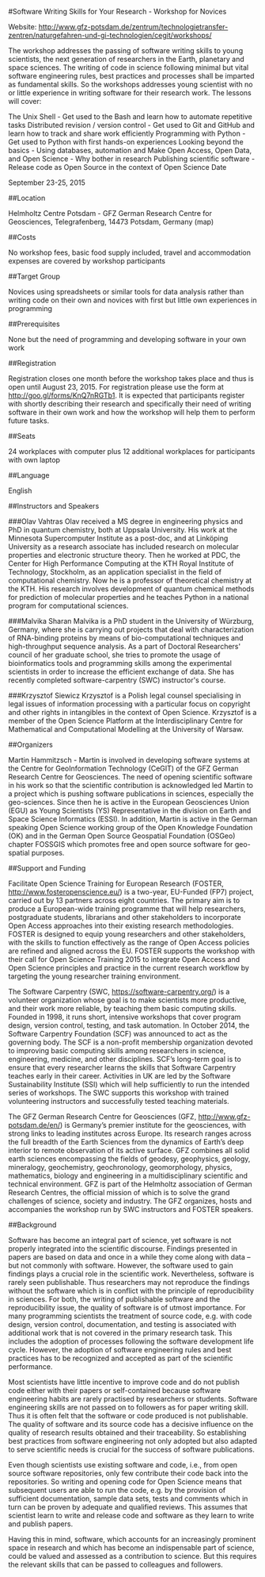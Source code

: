 #Software Writing Skills for Your Research - Workshop for Novices

Website: http://www.gfz-potsdam.de/zentrum/technologietransfer-zentren/naturgefahren-und-gi-technologien/cegit/workshops/

The workshop addresses the passing of software writing skills to young scientists, the next generation of researchers in the Earth, planetary and space sciences. The writing of code in science following minimal but vital software engineering rules, best practices and processes shall be imparted as fundamental skills. So the workshops addresses young scientist with no or little experience in writing software for their research work. The lessons will cover:

The Unix Shell - Get used to the Bash and learn how to automate repetitive tasks
Distributed revision / version control - Get used to Git and GitHub and learn how to track and share work efficiently
Programming with Python - Get used to Python with first hands-on experiences
Looking beyond the basics - Using databases, automation and Make
Open Access, Open Data, and Open Science - Why bother in research
Publishing scientific software - Release code as Open Source in the context of Open Science
Date

September 23-25, 2015

##Location

Helmholtz Centre Potsdam - GFZ German Research Centre for Geosciences, Telegrafenberg, 14473 Potsdam, Germany (map)

##Costs

No workshop fees, basic food supply included, travel and accommodation expenses are covered by workshop participants

##Target Group

Novices using spreadsheets or similar tools for data analysis rather than writing code on their own and novices with first but little own experiences in programming

##Prerequisites

None but the need of programming and developing software in your own work

##Registration

Registration closes one month before the workshop takes place and thus is open until August 23, 2015. For registration please use the form at http://goo.gl/forms/KnQ7nRGTb1. It is expected that participants register with shortly describing their research and specifically their need of writing software in their own work and how the workshop will help them to perform future tasks.

##Seats

24 workplaces with computer plus 12 additional workplaces for participants with own laptop

##Language

English

##Instructors and Speakers

###Olav Vahtras
Olav received a MS degree in engineering physics and PhD in quantum chemistry, both at Uppsala University. His work at the Minnesota Supercomputer Institute as a post-doc, and at Linköping University as a research associate has included research on molecular properties and electronic structure theory. Then he worked at PDC, the Center for High Performance Computing at the KTH Royal Institute of Technology, Stockholm, as an application specialist in the field of computational chemistry. Now he is a professor of theoretical chemistry at the KTH. His research involves development of quantum chemical methods for prediction of molecular properties and he teaches Python in a national program for computational sciences.

###Malvika Sharan
Malvika is a PhD student in the University of Würzburg, Germany, where she is carrying out projects that deal with characterization of RNA-binding proteins by means of bio-computational techniques and high-throughput sequence analysis. As a part of Doctoral Researchers' council of her graduate school, she tries to promote the usage of bioinformatics tools and programming skills among the experimental scientists in order to increase the efficient exchange of data. She has recently completed software-carpentry (SWC) instructor's course.

###Krzysztof Siewicz
Krzysztof is a Polish legal counsel specialising in legal issues of information processing with a particular focus on copyright and other rights in intangibles in the context of Open Science. Krzysztof is a member of the Open Science Platform at the Interdisciplinary Centre for Mathematical and Computational Modelling at the University of Warsaw.

##Organizers

Martin Hammitzsch - Martin is involved in developing software systems at the Centre for GeoInformation Technology (CeGIT) of the GFZ German Research Centre for Geosciences. The need of opening scientific software in his work so that the scientific contribution is acknowledged led Martin to a project which is pushing software publications in sciences, especially the geo-sciences. Since then he is active in the European Geosciences Union (EGU) as Young Scientists (YS) Representative in the division on Earth and Space Science Informatics (ESSI). In addition, Martin is active in the German speaking Open Science working group of the Open Knowledge Foundation (OK) and in the German Open Source Geospatial Foundation (OSGeo) chapter FOSSGIS which promotes free and open source software for geo-spatial purposes.

##Support and Funding

Facilitate Open Science Training for European Research (FOSTER, http://www.fosteropenscience.eu/) is a two-year, EU-Funded (FP7) project, carried out by 13 partners across eight countries. The primary aim is to produce a European-wide training programme that will help researchers, postgraduate students, librarians and other stakeholders to incorporate Open Access approaches into their existing research methodologies. FOSTER is designed to equip young researchers and other stakeholders, with the skills to function effectively as the range of Open Access policies are refined and aligned across the EU. FOSTER supports the workshop with their call for Open Science Training 2015 to integrate Open Access and Open Science principles and practice in the current research workflow by targeting the young researcher training environment.

The Software Carpentry (SWC, https://software-carpentry.org/) is a volunteer organization whose goal is to make scientists more productive, and their work more reliable, by teaching them basic computing skills. Founded in 1998, it runs short, intensive workshops that cover program design, version control, testing, and task automation. In October 2014, the Software Carpentry Foundation (SCF) was announced to act as the governing body. The SCF is a non-profit membership organization devoted to improving basic computing skills among researchers in science, engineering, medicine, and other disciplines. SCF’s long-term goal is to ensure that every researcher learns the skills that Software Carpentry teaches early in their career. Activities in UK are led by the Software Sustainability Institute (SSI) which will help sufficiently to run the intended series of workshops. The SWC supports this workshop with trained volunteering instructors and successfully tested teaching materials.

The GFZ German Research Centre for Geosciences (GFZ, http://www.gfz-potsdam.de/en/) is Germany’s premier institute for the geosciences, with strong links to leading institutes across Europe. Its research ranges across the full breadth of the Earth Sciences from the dynamics of Earth’s deep interior to remote observation of its active surface. GFZ combines all solid earth sciences encompassing the fields of geodesy, geophysics, geology, mineralogy, geochemistry, geochronology, geomorphology, physics, mathematics, biology and engineering in a multidisciplinary scientific and technical environment. GFZ is part of the Helmholtz association of German Research Centres, the official mission of which is to solve the grand challenges of science, society and industry. The GFZ organizes, hosts and accompanies the workshop run by SWC instructors and FOSTER speakers.

##Background

Software has become an integral part of science, yet software is not properly integrated into the scientific discourse. Findings presented in papers are based on data and once in a while they come along with data – but not commonly with software. However, the software used to gain findings plays a crucial role in the scientific work. Nevertheless, software is rarely seen publishable. Thus researchers may not reproduce the findings without the software which is in conflict with the principle of reproducibility in sciences. For both, the writing of publishable software and the reproducibility issue, the quality of software is of utmost importance. For many programming scientists the treatment of source code, e.g. with code design, version control, documentation, and testing is associated with additional work that is not covered in the primary research task. This includes the adoption of processes following the software development life cycle. However, the adoption of software engineering rules and best practices has to be recognized and accepted as part of the scientific performance.

Most scientists have little incentive to improve code and do not publish code either with their papers or self-contained because software engineering habits are rarely practised by researchers or students. Software engineering skills are not passed on to followers as for paper writing skill. Thus it is often felt that the software or code produced is not publishable. The quality of software and its source code has a decisive influence on the quality of research results obtained and their traceability. So establishing best practices from software engineering not only adopted but also adapted to serve scientific needs is crucial for the success of software publications.

Even though scientists use existing software and code, i.e., from open source software repositories, only few contribute their code back into the repositories. So writing and opening code for Open Science means that subsequent users are able to run the code, e.g. by the provision of sufficient documentation, sample data sets, tests and comments which in turn can be proven by adequate and qualified reviews. This assumes that scientist learn to write and release code and software as they learn to write and publish papers.

Having this in mind, software, which accounts for an increasingly prominent space in research and which has become an indispensable part of science, could be valued and assessed as a contribution to science. But this requires the relevant skills that can be passed to colleagues and followers.
